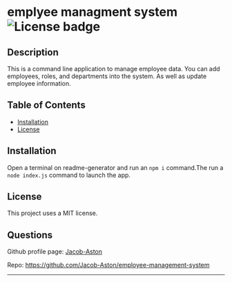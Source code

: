 # emplyee managment system   ![License badge](https://img.shields.io/badge/License-MIT-green)

## Description

This is a command line application to manage employee data. You can add employees, roles, and departments into the system. As well as update employee information.

## Table of Contents

- [Installation](#installation)
- [License](#license)
    
## Installation

Open a terminal on readme-generator and run an `npm i` command.The run a `node index.js` command to launch the app.

## License

This project uses a MIT license.

## Questions

Github profile page: [Jacob-Aston](https://github.com/Jacob-Aston)

Repo: https://github.com/Jacob-Aston/employee-management-system

---